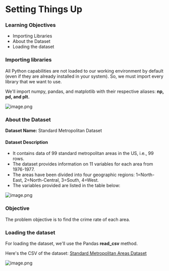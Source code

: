 # Setting Things Up

### Learning Objectives

* Importing Libraries
* About the Dataset
* Loading the dataset

### Importing libraries

All Python capabilities are not loaded to our working environment by default (even if they are already installed in your system). So, we must import every library that we want to use.

We'll import numpy, pandas, and matplotlib with their respective aliases: **np, pd, and plt.**






![image.png](https://dphi-live.s3.amazonaws.com/media_uploads/image_4cbfb8081ca44de7b679b1f58e5a9144.png)






### About the Dataset

**Dataset Name:** Standard Metropolitan Dataset

#### Dataset Description

* It contains data of 99 standard metropolitan areas in the US, i.e., 99 rows.
* The dataset provides information on 11 variables for each area from 1976-1977.
* The areas have been divided into four geographic regions: 1=North-East, 2=North-Central, 3=South, 4=West.
* The variables provided are listed in the table below:








![image.png](https://dphi-live.s3.amazonaws.com/media_uploads/image_0ffc57b6c31f48ff800b37f81f0cd107.png)






### Objective

The problem objective is to find the crime rate of each area.

### Loading the dataset

For loading the dataset, we'll use the Pandas **read_csv** method.

Here's the CSV of the dataset: [Standard Metropolitan Areas Dataset](https://raw.githubusercontent.com/dphi-official/Datasets/master/Standard_Metropolitan_Areas_Data-data.csv)

![image.png](https://dphi-live.s3.amazonaws.com/media_uploads/image_7ffa3304d85343ae8fba3b9acff4d605.png)
